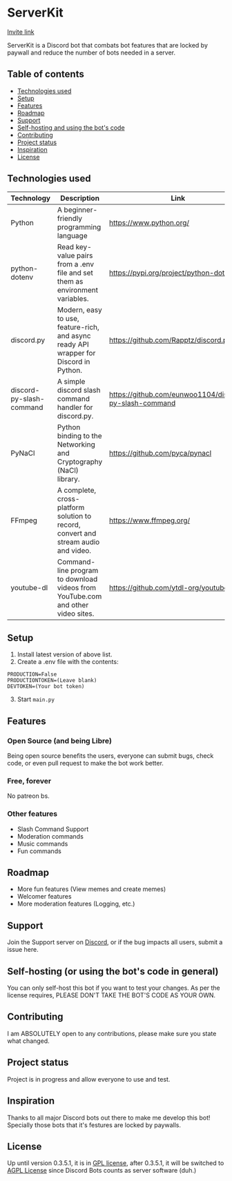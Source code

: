 # ServerKit

[Invite link](https://discord.com/oauth2/authorize?client_id=828582617254461481&permissions=2587094358&scope=bot%20applications.commands)

ServerKit is a Discord bot that combats bot features that are locked by paywall and reduce the number of bots needed in a server.

## Table of contents
* [Technologies used](#technologies-used)
* [Setup](#setup)
* [Features](#features)
* [Roadmap](#roadmap)
* [Support](#support)
* [Self-hosting and using the bot's code](#self-hosting-or-using-the-bots-code-in-general)
* [Contributing](#contributing)
* [Project status](#project-status)
* [Inspiration](#Inspiration)
* [License](#license)

## Technologies used

| Technology | Description | Link |
| ----------- | ----------- | ----------- |
| Python | A beginner-friendly programming language | https://www.python.org/ |
| python-dotenv | Read key-value pairs from a .env file and set them as environment variables. | https://pypi.org/project/python-dotenv/ |
| discord.py | Modern, easy to use, feature-rich, and async ready API wrapper for Discord in Python. | https://github.com/Rapptz/discord.py/ |
| discord-py-slash-command | A simple discord slash command handler for discord.py. | https://github.com/eunwoo1104/discord-py-slash-command |
| PyNaCl | Python binding to the Networking and Cryptography (NaCl) library. | https://github.com/pyca/pynacl |
| FFmpeg | A complete, cross-platform solution to record, convert and stream audio and video. | https://www.ffmpeg.org/ |
| youtube-dl | Command-line program to download videos from YouTube.com and other video sites. | https://github.com/ytdl-org/youtube-dl |

## Setup

1. Install latest version of above list.
2. Create a .env file with the contents:
```
PRODUCTION=False
PRODUCTIONTOKEN=(Leave blank)
DEVTOKEN=(Your bot token)
```
3. Start `main.py`

## Features

### Open Source (and being Libre)
Being open source benefits the users, everyone can submit bugs, check code, or even pull request to make the bot work better.

### Free, forever
No patreon bs.

### Other features
* Slash Command Support
* Moderation commands
* Music commands
* Fun commands

## Roadmap
- More fun features (View memes and create memes)
- Welcomer features
- More moderation features (Logging, etc.)

## Support

Join the Support server on [Discord](https://discord.gg/CqRkKpZR), or if the bug impacts all users, submit a issue here.

## Self-hosting (or using the bot's code in general)

You can only self-host this bot if you want to test your changes.
As per the license requires, PLEASE DON'T TAKE THE BOT'S CODE AS YOUR OWN.

## Contributing

I am ABSOLUTELY open to any contributions, please make sure you state what changed.

## Project status

Project is in progress and allow everyone to use and test.

## Inspiration

Thanks to all major Discord bots out there to make me develop this bot! Specially those bots that it's festures are locked by paywalls.

## License
Up until version 0.3.5.1, it is in [GPL license](https://www.gnu.org/licenses/gpl-3.0.html), after 0.3.5.1, it will be switched to [AGPL License](https://www.gnu.org/licenses/agpl-3.0.html) since Discord Bots counts as server software (duh.)
